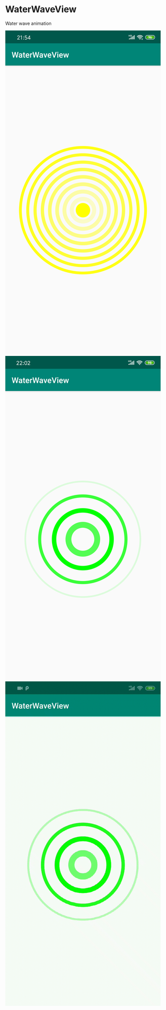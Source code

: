 # WaterWaveView
Water wave animation

![image](https://github.com/hqxi/WaterWaveView/blob/master/img/centerCircle.png)
![image](https://github.com/hqxi/WaterWaveView/blob/master/img/noCenterCircle.png)
![image](https://github.com/hqxi/WaterWaveView/blob/master/img/show.gif)
